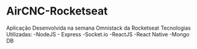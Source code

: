 # AirCNC-Rocketseat
Aplicação Desenvolvida na semana Omnistack da Rocketseat  Tecnologias Utilizadas: -NodeJS - Express -Socket.io -ReactJS -React Native -Mongo DB
